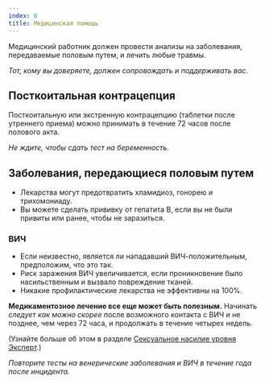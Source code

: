 ```yaml
---
index: 6
title: Медицинская помощь
---
```

Медицинский работник должен провести анализы на заболевания, передаваемые половым путем, и лечить любые травмы.

*Тот, кому вы доверяете, должен сопровождать и поддерживать вас.*

## Посткоитальная контрацепция

Посткоитальную или экстренную контрацепцию (таблетки после утреннего приема) можно принимать в течение 72 часов после полового акта.

*Не ждите, чтобы сдать тест на беременность.*

## Заболевания, передающиеся половым путем

*   Лекарства могут предотвратить хламидиоз, гонорею и трихомониаду.
*   Вы можете сделать прививку от гепатита В, если вы не были привиты или ранее, чтобы не заразиться.

### ВИЧ

*   Если неизвестно, является ли нападавший ВИЧ-положительным, предположим, что это так.
*   Риск заражения ВИЧ увеличивается, если проникновение было насильственным и вызвало повреждение тканей.
*   Никакие профилактические лекарства не эффективны на 100%.

**Медикаментозное лечение все еще может быть полезным.** Начинать *следует как можно скорее* после возможного контакта с ВИЧ и не позднее, чем через 72 часа, и продолжать в течение четырех недель.

(Узнайте больше об этом в разделе [Сексуальное насилие уровня Эксперт](umbrella://incident-response/sexual-assault/expert).)

*Повторите тесты на венерические заболевания и ВИЧ в течение года после инцидента.*
